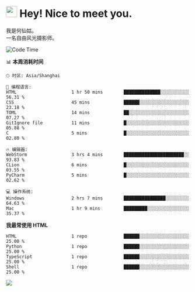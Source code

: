 <h1><img src="https://emojis.slackmojis.com/emojis/images/1531849430/4246/blob-sunglasses.gif?1531849430" width="30"/> Hey! Nice to meet you.</h1>

我是何仙姑。<br>
一名自由风光摄影师。<br>

<!--START_SECTION:waka-->
![Code Time](http://img.shields.io/badge/Code%20Time-4%20hrs%2010%20mins-blue)

📊 **本周消耗时间** 

```text
🕑︎ 时区: Asia/Shanghai

💬 编程语言: 
HTML                     1 hr 50 mins        ██████████████░░░░░░░░░░░   56.31 % 
CSS                      45 mins             ██████░░░░░░░░░░░░░░░░░░░   23.18 % 
TOML                     14 mins             ██░░░░░░░░░░░░░░░░░░░░░░░   07.27 % 
GitIgnore file           11 mins             █░░░░░░░░░░░░░░░░░░░░░░░░   05.88 % 
C                        5 mins              █░░░░░░░░░░░░░░░░░░░░░░░░   02.80 % 

🔥 编辑器: 
WebStorm                 3 hrs 4 mins        ███████████████████████░░   93.83 % 
CLion                    6 mins              █░░░░░░░░░░░░░░░░░░░░░░░░   03.55 % 
PyCharm                  5 mins              █░░░░░░░░░░░░░░░░░░░░░░░░   02.62 % 

💻 操作系统: 
Windows                  2 hrs 7 mins        ████████████████░░░░░░░░░   64.63 % 
Mac                      1 hr 9 mins         █████████░░░░░░░░░░░░░░░░   35.37 % 
```

**我最常使用 HTML** 

```text
HTML                     1 repo              ██████░░░░░░░░░░░░░░░░░░░   25.00 % 
Python                   1 repo              ██████░░░░░░░░░░░░░░░░░░░   25.00 % 
TypeScript               1 repo              ██████░░░░░░░░░░░░░░░░░░░   25.00 % 
Shell                    1 repo              ██████░░░░░░░░░░░░░░░░░░░   25.00 % 
```




<!--END_SECTION:waka-->


![](https://komarev.com/ghpvc/?username=hexgu)
